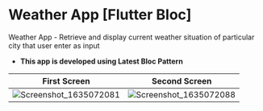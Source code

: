 # Weather App [Flutter Bloc]

Weather App - Retrieve and display current weather situation of particular city that user enter as input

- <b>This app is developed using Latest Bloc Pattern</b>


First Screen         |  Second Screen
:-------------------------:|:-------------------------:
![Screenshot_1635072081](https://user-images.githubusercontent.com/28499651/138590365-ac63bc57-952b-406f-a52c-3c7dc2dc9ee1.png)  |  ![Screenshot_1635072088](https://user-images.githubusercontent.com/28499651/138590376-1f277a55-aafd-439c-9b02-61f865d52702.png)


